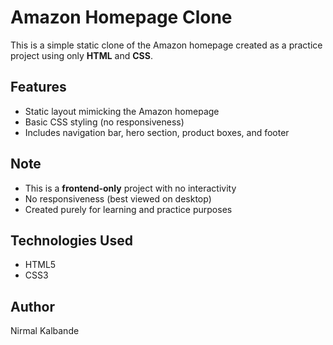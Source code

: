 # Amazon Homepage Clone

This is a simple static clone of the Amazon homepage created as a practice project using only **HTML** and **CSS**.

## Features
- Static layout mimicking the Amazon homepage
- Basic CSS styling (no responsiveness)
- Includes navigation bar, hero section, product boxes, and footer

## Note
- This is a **frontend-only** project with no interactivity
- No responsiveness (best viewed on desktop)
- Created purely for learning and practice purposes

## Technologies Used
- HTML5
- CSS3

## Author
Nirmal Kalbande

